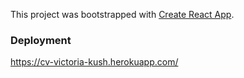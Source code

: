 This project was bootstrapped with [Create React App](https://github.com/facebook/create-react-app).

### Deployment

https://cv-victoria-kush.herokuapp.com/


